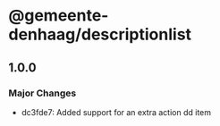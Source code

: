 # @gemeente-denhaag/descriptionlist

## 1.0.0

### Major Changes

- dc3fde7: Added support for an extra action dd item

